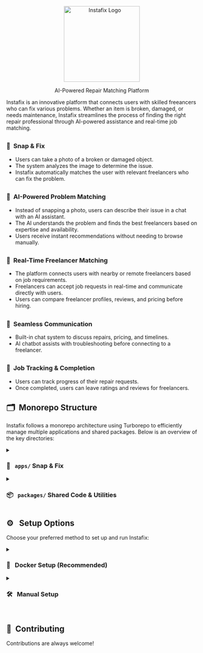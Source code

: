<p align="center">
  <img src="https://instafix.pro/github/instafix-logo-github.webp" alt="Instafix Logo" width="200"/>
</p>
<p align="center">
    AI-Powered Repair Matching Platform
</p>
</p>
<p>Instafix is an innovative platform that connects users with skilled freeancers who can fix various problems. Whether an item is broken, damaged, or needs maintenance, Instafix streamlines the process of finding the right repair professional through AI-powered assistance and real-time job matching.</p>

## <h3 name="snap-and-fix">📸&nbsp; Snap & Fix</h3>
- Users can take a photo of a broken or damaged object.
- The system analyzes the image to determine the issue.
- Instafix automatically matches the user with relevant freelancers who can fix the problem.

## <h3 name="ai-powered">🤖&nbsp; AI-Powered Problem Matching</h3>
- Instead of snapping a photo, users can describe their issue in a chat with an AI assistant.
- The AI understands the problem and finds the best freelancers based on expertise and availability.
- Users receive instant recommendations without needing to browse manually.

## <h3 name="real-time">📍&nbsp; Real-Time Freelancer Matching</h3>
- The platform connects users with nearby or remote freelancers based on job requirements.
- Freelancers can accept job requests in real-time and communicate directly with users.
- Users can compare freelancer profiles, reviews, and pricing before hiring.

## <h3 name="seamless-communication">💬&nbsp; Seamless Communication</h3>
- Built-in chat system to discuss repairs, pricing, and timelines.
- AI chatbot assists with troubleshooting before connecting to a freelancer.

## <h3 name="job-tracking">🔄&nbsp; Job Tracking & Completion</h3>
- Users can track progress of their repair requests.
- Once completed, users can leave ratings and reviews for freelancers.

<h2 name="monorepo-structure">🗂&nbsp; Monorepo Structure</h2>
<p>Instafix follows a monorepo architecture using Turborepo to efficiently manage multiple applications and shared packages. Below is an overview of the key directories:</p>
</p>
<details>
<summary><h3 name="snap-and-fix"> 📂 &nbsp; <code>apps/</code> Snap & Fix</h3></summary>
<p>This folder contains all the main applications that run the platform, including backend services and the frontend.</p>
</p>
<ul>
    <li><code>socket-server/</code> – Handles WebSocket communication for real-time updates and messaging.</li>
</ul>
<ul>
    <li><code>web/</code> – The Next.js frontend application that powers the Instafix user interface.</li>
</ul>
</details>

<details>
<summary><h3 name="shared-code"> 📦 &nbsp; <code>packages/</code> Shared Code & Utilities</h3></summary>
<p>Reusable modules that can be shared between <code>apps/</code>.</p>
<ul>
  <li><code>db/</code> – Database schema, migrations, and Prisma-related configurations.</li>
  <li><code>eslint-config/</code> – Custom ESLint rules shared across the monorepo for consistency.</li>
  <li><code>services/</code> – Backend services, API utilities, and shared logic.</li>
  <li><code>store/</code> – Global state management utilities (e.g., Recoil, Zustand, Redux).</li>
  <li><code>types/</code> – TypeScript types and interfaces for consistent type safety across the project.</li>
  <li><code>typescript-config/</code> – Centralized TypeScript configuration for consistency.</li>
  <li><code>ui/</code> – Shared UI components and styles used across different applications.</li>
</ul>

<h3 name="config-tooling"> ⚙️ &nbsp; Configuration & Tooling</h3>
<ul>
  <li><code>.turbo/</code> – Stores cache and build information for Turborepo.</li>
  <li><code>.vercel/</code> – Configuration files for deploying the Next.js frontend on Vercel.</li>
  <li><code>docker-compose.yml</code> – Defines services for running the project using Docker.</li>
  <li><code>pnpm-workspace.yaml</code> – Defines the monorepo workspace using PNPM.</li>
  <li><code>turbo.json</code> – Configuration for Turborepo task execution.</li>
</ul>
</details>

<h2 name="setup-options">⚙️ &nbsp; Setup Options</h2>
<p>Choose your preferred method to set up and run Instafix:</p>
<details>
<summary><h3 name="docker-setup">🐳 &nbsp; Docker Setup (Recommended)</h3></summary>
<h4 name="docker-prerequisites">Prerequisites</h4>
<ul>
  <li>Docker and Docker Compose</li>
  <li><code>.env</code> file (copy from <code>.env-example</code>)</li>
</ul>
<h4 name="docker-commands">Quick Commands</h4>
  
```bash
# Clone and enter project
git clone https://github.com/your-repo/instafix.git && cd instafix

# Configure environment
cp .env-example .env  # Edit as needed

# Start services
docker-compose up -d

# Verify running containers
docker ps  # Should see instafix-web, instafix-socket-server, instafix-redis

# Stop services
docker-compose down
```
<h4 name="docker-access">Access</h4>
<ul>
  <li>Web UI: <code>ws://localhost:3000</code></li>
  <li>Socket Server: <code>ws://localhost:3001</code></li>
</ul>
<h4 name="docker-logs">Logs</h4>

```bash
docker-compose logs -f web  # Replace with socket-server or redis as needed
```
</details>

<details>
<summary><h3 name="manual-setup">🛠️ &nbsp; Manual Setup</h3></summary>
<h4 name="manual-prerequisites">Prerequisites</h4>
<ul>
  <li>Node.js (v18+)</li>
  <li>PNPM (v9.0.0)</li>
  <li>Redis server</li>
</ul>
<h4 name="manual-commands">Quick Commands</h4>


```bash
# Clone and enter project
git clone https://github.com/your-repo/instafix.git && cd instafix

# Install dependencies
pnpm install

# Configure environment
cp .env-example .env  # Edit root .env
cp apps/web/.env-example apps/web/.env
cp apps/socket-server/.env-example apps/socket-server/.env

# Database setup
pnpm -F web db:generate
pnpm -F web db:migrate
pnpm -F web db:seed  # Optional

# Start all services (dev mode)
pnpm dev

# Start specific services
pnpm -F web dev  # Web app only
pnpm -F socket-server dev  # Socket server only

# Build for production
pnpm build  # All apps
pnpm -F web start  # Run web in production
pnpm -F socket-server start  # Run socket server in production
```

<h4 name="deployment">Deployment Options</h4>

```bash
# Vercel (Web App)
pnpm -F web deploy

# Cloudflare Pages
pnpm -F web preview  # Local preview
pnpm -F web deploy  # Deploy to Cloudflare
```
</details>

<br>

## 🤝&nbsp;&nbsp;Contributing

Contributions are always welcome!
